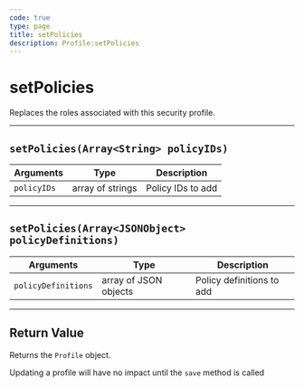 ```yaml
---
code: true
type: page
title: setPolicies
description: Profile:setPolicies
---
```


# setPolicies

Replaces the roles associated with this security profile.

---

## `setPolicies(Array<String> policyIDs)`

| Arguments   | Type             | Description       |
| ----------- | ---------------- | ----------------- |
| `policyIDs` | array of strings | Policy IDs to add |

---

## `setPolicies(Array<JSONObject> policyDefinitions)`

| Arguments           | Type                  | Description               |
| ------------------- | --------------------- | ------------------------- |
| `policyDefinitions` | array of JSON objects | Policy definitions to add |

---

## Return Value

Returns the `Profile` object.

<div class="alert alert-info">
Updating a profile will have no impact until the <code>save</code> method is called
</div>
